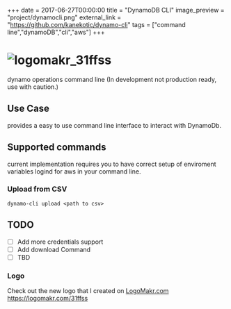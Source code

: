 +++
date = 2017-06-27T00:00:00
title = "DynamoDB CLI"
image_preview = "project/dynamocli.png"
external_link = "https://github.com/kanekotic/dynamo-cli"
tags = ["command line","dynamoDB","cli","aws"]
+++
# ![logomakr_31ffss](https://user-images.githubusercontent.com/3071208/42293899-9639c29e-7fdd-11e8-97de-aeaf65118d83.png)

dynamo operations command line (In development not production ready, use with caution.)

## Use Case 

provides a easy to use command line interface to interact with DynamoDb. 

## Supported commands

current implementation requires you to have correct setup of enviroment variables logind for aws in your command line.

### Upload from CSV 

```
dynamo-cli upload <path to csv>
```

## TODO

- [ ] Add more credentials support
- [ ] Add download Command
- [ ] TBD

### Logo

Check out the new logo that I created on <a href="http://logomakr.com" title="Logo Makr">LogoMakr.com</a> https://logomakr.com/31ffss

